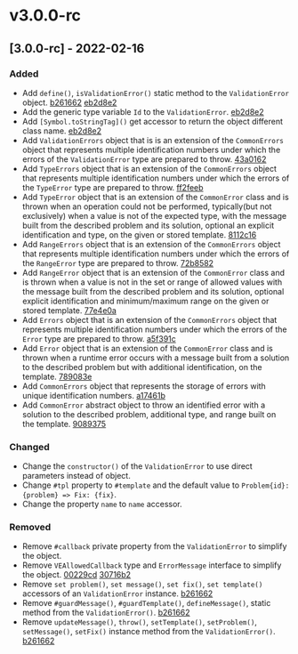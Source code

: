 # v3.0.0-rc

## \[3.0.0-rc] - 2022-02-16

### Added

* Add `define()`, `isValidationError()` static method to the `ValidationError` object. [b261662](https://github.com/angular-package/error/commit/b2616625bb80790f97da9138f75305ceb3c55af2) [eb2d8e2](https://github.com/angular-package/error/commit/eb2d8e243ff6ee5f44fd00e4d462d2b2c175702a)
* Add the generic type variable `Id` to the `ValidationError`. [eb2d8e2](https://github.com/angular-package/error/commit/eb2d8e243ff6ee5f44fd00e4d462d2b2c175702a)
* Add `[Symbol.toStringTag]()` get accessor to return the object different class name. [eb2d8e2](https://github.com/angular-package/error/commit/eb2d8e243ff6ee5f44fd00e4d462d2b2c175702a)
* Add `ValidationErrors` object that is is an extension of the `CommonErrors` object that represents multiple identification numbers under which the errors of the `ValidationError` type are prepared to throw. [43a0162](https://github.com/angular-package/error/commit/43a01628af2a73aa428d7d6bcb48e9c3a1c755f3)
* Add `TypeErrors` object that is an extension of the `CommonErrors` object that represents multiple identification numbers under which the errors of the `TypeError` type are prepared to throw. [ff2feeb](https://github.com/angular-package/error/commit/ff2feebe48fdb1b3f8bfe3c58cedc09c8b6402df)
* Add `TypeError` object that is an extension of the `CommonError` class and is thrown when an operation could not be performed, typically(but not exclusively) when a value is not of the expected type, with the message built from the described problem and its solution, optional an explicit identification and type, on the given or stored template. [8112c16](https://github.com/angular-package/error/commit/8112c166a2a7848b166bd4a45996f6e24b42862e)
* Add `RangeErrors` object that is an extension of the `CommonErrors` object that represents multiple identification numbers under which the errors of the `RangeError` type are prepared to throw. [72b8582](https://github.com/angular-package/error/commit/72b8582f848075c27bd97ae8a05bed29c287ffd9)
* Add `RangeError` object that is an extension of the `CommonError` class and is thrown when a value is not in the set or range of allowed values with the message built from the described problem and its solution, optional explicit identification and minimum/maximum range on the given or stored template. [77e4e0a](https://github.com/angular-package/error/commit/77e4e0a3760150a515f3a59b5efd5c779221427e)
* Add `Errors` object that is an extension of the `CommonErrors` object that represents multiple identification numbers under which the errors of the `Error` type are prepared to throw. [a5f391c](https://github.com/angular-package/error/commit/a5f391cbdb3a9a756b0f730bdc3c63232889ce0b)
* Add `Error` object that is an extension of the `CommonError` class and is thrown when a runtime error occurs with a message built from a solution to the described problem but with additional identification, on the template. [789083e](https://github.com/angular-package/error/commit/789083e5c79d6ee0f1f098bcc5a352a8dccf939b)
* Add `CommonErrors` object that represents the storage of errors with unique identification numbers. [a17461b](https://github.com/angular-package/error/commit/15a40397a17461bbd735079c3544c4c44f7b3f45)
* Add `CommonError` abstract object to throw an identified error with a solution to the described problem, additional type, and range built on the template. [9089375](https://github.com/angular-package/error/commit/908937597024576ad5d47fd1f1af652c1a2cc265)

### Changed

* Change the `constructor()` of the `ValidationError` to use direct parameters instead of object.
* Change `#tpl` property to `#template` and the default value to `Problem{id}: {problem} => Fix: {fix}`.
* Change the property `name` to `name` accessor.

### Removed

* Remove `#callback` private property from the `ValidationError` to simplify the object.
* Remove `VEAllowedCallback` type and `ErrorMessage` interface to simplify the object. [00229cd](https://github.com/angular-package/error/commit/00229cda3f116766df5d1872519184332ee0402d) [30716b2](https://github.com/angular-package/error/commit/30716b22970218bb4745d0482908e55138467833)
* Remove `set problem()`, `set message()`, `set fix()`, `set template()` accessors of an `ValidationError` instance. [b261662](https://github.com/angular-package/error/commit/b2616625bb80790f97da9138f75305ceb3c55af2)
* Remove `#guardMessage()`, `#guardTemplate()`, `defineMessage()`, static method from the `ValidationError()`. [b261662](https://github.com/angular-package/error/commit/b2616625bb80790f97da9138f75305ceb3c55af2)
* Remove `updateMessage()`, `throw()`, `setTemplate()`, `setProblem()`, `setMessage()`, `setFix()` instance method from the `ValidationError()`. [b261662](https://github.com/angular-package/error/commit/b2616625bb80790f97da9138f75305ceb3c55af2)

